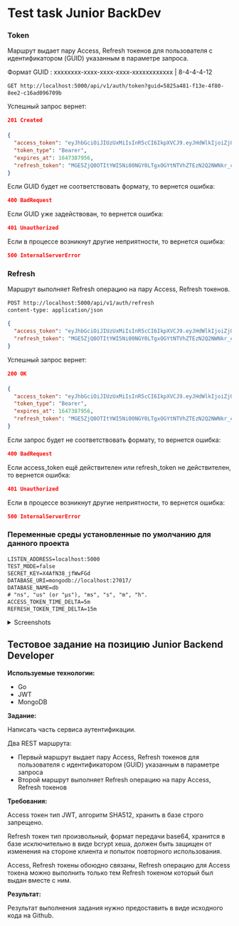 # Test task Junior BackDev

### Token

Маршрут выдает пару Access, Refresh токенов для пользователя с идентификатором (GUID) указанным в параметре запроса.

Формат GUID : xxxxxxxx-xxxx-xxxx-xxxx-xxxxxxxxxxxx | 8-4-4-4-12

```
GET http://localhost:5000/api/v1/auth/token?guid=5825a481-f13e-4f80-8ee2-c16ad096709b
```

Успешный запрос вернет:

```json
201 Created

{
  "access_token": "eyJhbGciOiJIUzUxMiIsInR5cCI6IkpXVCJ9.eyJHdWlkIjoiZjQ2OWExYjYtNWJlNy00MTNkLWE1ZDktZjFkZmZhODNmMWU5IiwiZXhwIjoxNjQ3Mzg1NDU4LCJpYXQiOjE2NDczODQ1NTh9.T7vBeN1DgB2rFvtGv6co_XswL_MmENTLvHJ7AX8m6irWO48eqTb3uDMzjjSTIB4BYqbkb_aHc1eM4hyZr_cV0Q",
  "token_type": "Bearer",
  "expires_at": 1647387956,
  "refresh_token": "MGE5ZjQ0OTItYWI5Ni00NGY0LTgxOGYtNTVhZTEzN2Q2NWNkr_cV0Q",
}
```

Если GUID будет не соответствовать формату, то вернется ошибка:

```json
400 BadRequest
```

Если GUID уже задействован, то вернется ошибка:

```json
401 Unauthorized
```

Если в процессе возникнут другие неприятности, то вернется ошибка:

```json
500 InternalServerError
```

### Refresh

Маршрут выполняет Refresh операцию на пару Access, Refresh токенов.

```
POST http://localhost:5000/api/v1/auth/refresh
content-type: application/json
```

```json
{
  "access_token": "eyJhbGciOiJIUzUxMiIsInR5cCI6IkpXVCJ9.eyJHdWlkIjoiZjQ2OWExYjYtNWJlNy00MTNkLWE1ZDktZjFkZmZhODNmMWU5IiwiZXhwIjoxNjQ3Mzg1NDU4LCJpYXQiOjE2NDczODQ1NTh9.T7vBeN1DgB2rFvtGv6co_XswL_MmENTLvHJ7AX8m6irWO48eqTb3uDMzjjSTIB4BYqbkb_aHc1eM4hyZr_cV0Q",
  "refresh_token": "MGE5ZjQ0OTItYWI5Ni00NGY0LTgxOGYtNTVhZTEzN2Q2NWNkr_cV0Q"
}
```

Успешный запрос вернет:

```json
200 OK

{
  "access_token": "eyJhbGciOiJIUzUxMiIsInR5cCI6IkpXVCJ9.eyJHdWlkIjoiZjQ2OWExYjYtNWJlNy00MTNkLWE1ZDktZjFkZmZhODNmMWU5IiwiZXhwIjoxNjQ3Mzg1NDU4LCJpYXQiOjE2NDczODQ1NTh9.T7vBeN1DgB2rFvtGv6co_XswL_MmENTLvHJ7AX8m6irWO48eqTb3uDMzjjSTIB4BYqbkb_aHc1eM4hyZr_cV0Q",
  "token_type": "Bearer",
  "expires_at": 1647387956,
  "refresh_token": "MGE5ZjQ0OTItYWI5Ni00NGY0LTgxOGYtNTVhZTEzN2Q2NWNkr_cV0Q",
}
```

Если запрос будет не соответствовать формату, то вернется ошибка:

```json
400 BadRequest
```

Если access_token ещё действителен или refresh_token не действителен, то вернется ошибка:

```json
401 Unauthorized
```

Если в процессе возникнут другие неприятности, то вернется ошибка:

```json
500 InternalServerError
```

### Переменные среды установленные по умолчанию для данного проекта

```
LISTEN_ADDRESS=localhost:5000
TEST_MODE=false
SECRET_KEY=X4AfN38_jfWwFGd
DATABASE_URI=mongodb://localhost:27017/
DATABASE_NAME=db
# "ns", "us" (or "µs"), "ms", "s", "m", "h".
ACCESS_TOKEN_TIME_DELTA=5m
REFRESH_TOKEN_TIME_DELTA=15m
```

<details><summary>Screenshots</summary>

/api/v1/auth/token?guid=

![token](img/1.jpg)

/api/v1/auth/refresh

![refresh](img/2.jpg)

</details>

## Тестовое задание на позицию Junior Backend Developer

**Используемые технологии:**

- Go
- JWT
- MongoDB

**Задание:**

Написать часть сервиса аутентификации.

Два REST маршрута:

- Первый маршрут выдает пару Access, Refresh токенов для пользователя с идентификатором (GUID) указанным в параметре запроса
- Второй маршрут выполняет Refresh операцию на пару Access, Refresh токенов

**Требования:**

Access токен тип JWT, алгоритм SHA512, хранить в базе строго запрещено.

Refresh токен тип произвольный, формат передачи base64, хранится в базе исключительно в виде bcrypt хеша, должен быть защищен от изменения на стороне клиента и попыток повторного использования.

Access, Refresh токены обоюдно связаны, Refresh операцию для Access токена можно выполнить только тем Refresh токеном который был выдан вместе с ним.

**Результат:**

Результат выполнения задания нужно предоставить в виде исходного кода на Github.
